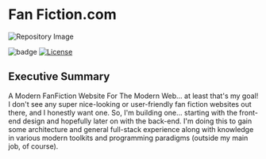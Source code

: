 # Fan Fiction.com

<img alt="Repository Image" src="https://repository-images.githubusercontent.com/302976042/b7524280-78b4-11eb-8eea-2c34fedcf9c1"/>

![badge](https://github.com/ehharding/FanFiction.com/actions/workflows/main.yml/badge.svg)
[![License](https://img.shields.io/badge/License-Apache%202.0-blue.svg)](https://opensource.org/licenses/Apache-2.0)

## Executive Summary
A Modern FanFiction Website For The Modern Web... at least that's my goal! I don't see any super nice-looking or user-friendly fan fiction websites
out there, and I honestly want one. So, I'm building one... starting with the front-end design and hopefully later on with the back-end. I'm doing
this to gain some architecture and general full-stack experience along with knowledge in various modern toolkits and programming paradigms (outside my
main job, of course).

## 

